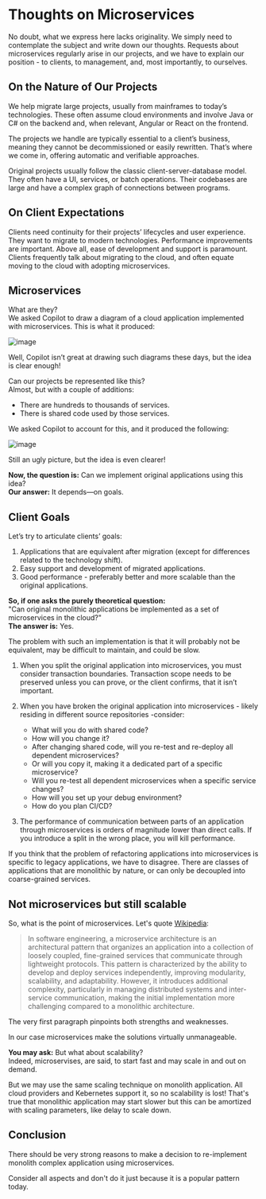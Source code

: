# Thoughts on Microservices

No doubt, what we express here lacks originality. We simply need to contemplate the subject and write down our thoughts. Requests about microservices regularly arise in our projects, and we have to explain our position - to clients, to management, and, most importantly, to ourselves.

## On the Nature of Our Projects

We help migrate large projects, usually from mainframes to today’s technologies. These often assume cloud environments and involve Java or C# on the backend and, when relevant, Angular or React on the frontend.

The projects we handle are typically essential to a client’s business, meaning they cannot be decommissioned or easily rewritten. That’s where we come in, offering automatic and verifiable approaches.

Original projects usually follow the classic client-server-database model. They often have a UI, services, or batch operations. Their codebases are large and have a complex graph of connections between programs.

## On Client Expectations

Clients need continuity for their projects’ lifecycles and user experience. They want to migrate to modern technologies. Performance improvements are important. Above all, ease of development and support is paramount. Clients frequently talk about migrating to the cloud, and often equate moving to the cloud with adopting microservices.

## Microservices

What are they?  
We asked Copilot to draw a diagram of a cloud application implemented with microservices. This is what it produced:

![image](https://github.com/user-attachments/assets/2af3c4ef-8408-4469-82c8-e14dd9e05076)

Well, Copilot isn’t great at drawing such diagrams these days, but the idea is clear enough!

Can our projects be represented like this?  
Almost, but with a couple of additions:
* There are hundreds to thousands of services.
* There is shared code used by those services.

We asked Copilot to account for this, and it produced the following:

![image](https://github.com/user-attachments/assets/5e782040-7161-454f-a08f-abac7f7de1d1)

Still an ugly picture, but the idea is even clearer!

**Now, the question is:** Can we implement original applications using this idea?  
**Our answer:** It depends—on goals.

## Client Goals

Let’s try to articulate clients’ goals:
1. Applications that are equivalent after migration (except for differences related to the technology shift).
2. Easy support and development of migrated applications.
3. Good performance - preferably better and more scalable than the original applications.

**So, if one asks the purely theoretical question:**  
"Can original monolithic applications be implemented as a set of microservices in the cloud?"  
**The answer is:** Yes.

The problem with such an implementation is that it will probably not be equivalent, may be difficult to maintain, and could be slow.

1. When you split the original application into microservices, you must consider transaction boundaries. Transaction scope needs to be preserved unless you can prove, or the client confirms, that it isn’t important.

2. When you have broken the original application into microservices - likely residing in different source repositories -consider:
   * What will you do with shared code?
   * How will you change it?
   * After changing shared code, will you re-test and re-deploy all dependent microservices?
   * Or will you copy it, making it a dedicated part of a specific microservice?
   * Will you re-test all dependent microservices when a specific service changes?
   * How will you set up your debug environment?
   * How do you plan CI/CD?

3. The performance of communication between parts of an application through microservices is orders of magnitude lower than direct calls. If you introduce a split in the wrong place, you will kill performance.

If you think that the problem of refactoring applications into microservices is specific to legacy applications, we have to disagree. There are classes of applications that are monolithic by nature, or can only be decoupled into coarse-grained services.

## Not microservices but still scalable 

So, what is the point of microservices. Let's quote [Wikipedia](https://en.m.wikipedia.org/wiki/Microservices):

> In software engineering, a microservice architecture is an architectural pattern that organizes an application into a collection of loosely coupled, fine-grained services that communicate through lightweight protocols. This pattern is characterized by the ability to develop and deploy services independently, improving modularity, scalability, and adaptability. However, it introduces additional complexity, particularly in managing distributed systems and inter-service communication, making the initial implementation more challenging compared to a monolithic architecture.

The very first paragraph pinpoints both strengths and weaknesses.  

In our case microservices make the solutions virtually unmanageable.

**You may ask:** But what about scalability?  
Indeed, microservises, are said, to start fast and may scale in and out on demand.  

But we may use the same scaling technique on monolith application. All cloud providers and Kebernetes support it, so no scalability is lost! That's true that monolithic application may start slower but this can be amortized with scaling parameters, like delay to scale down.

## Conclusion

There should be very strong reasons to make a decision to re-implement monolith complex application using microservices.

Consider all aspects and don't do it just because it is a popular pattern today.
